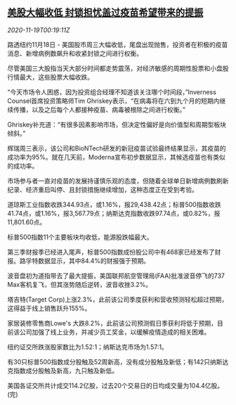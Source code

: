 <!--1605745395000-->
[美股大幅收低 封锁担忧盖过疫苗希望带来的提振](https://cn.reuters.com/article/usa-stock-1118-wedn-idCNKBS27Z015)
------

<div><i>2020-11-19T00:19:11Z</i></div><p>路透纽约11月18日 - 美国股市周三大幅收低，尾盘出现抛售，投资者在积极的疫苗消息、新增病例数飙升和收紧封锁之间进行权衡。</p><p>尽管美国三大股指当天大部分时间都走势震荡，对经济敏感的周期性股票和小盘股行情最大，这些股票大幅收跌。</p><p>“今天市场令人困惑，因为投资组合经理不知道该关注哪个时间段，”Inverness Counsel首席投资策略师Tim Ghriskey表示，“在病毒将在六到九个月的短期内继续传播，以及之后每个人都接种疫苗、病毒被根除之间进行权衡。”</p><p>Ghriskey补充道：“有很多因素影响市场，但决定性偏好是向价值型和周期型板块倾斜。”</p><p>辉瑞周三表示，该公司和BioNTech研发的新冠疫苗试验最终结果显示，其疫苗的成功率为95%。就在几天前，Moderna宣布初步数据显示，其候选疫苗也有类似的成功率。</p><p>市场参与者一直对疫苗的发展持谨慎乐观的态度，但随着全球单日新增病例数刷新纪录、经济重启叫停、且封锁措施继续增加，这种态度正在受到考验。</p><p>道琼斯工业指数收跌344.93点，或1.16%，报29,438.42点；标普500指数收跌41.74点，或1.16%，报3,567.79点；纳斯达克指数收跌97.74点，或0.82%，报11,801.60点。</p><p>标普500指数11个主要板块均收低，能源股跌幅最大。</p><p>第三季财报季已经进入尾声，标普500指数成份股公司中有468家已经发布了财报。路孚特数据显示，其中84.4%的财报强于预期。</p><p>波音盘初为道指带去了最大提振，美国联邦航空管理局(FAA)批准波音停飞的737 Max客机复飞，但其涨势随后逆转，波音收挫3.2%。</p><p>塔吉特(Target Corp)上涨2.3%，此前该公司季度获利和营收预测轻松超过预期，这得益于线上销售跃升155%。</p><p>家居装修零售商Lowe's 大跌8.2%，此前该公司预测假日季获利将低于预期，目前该公司加强了线上业务，并减少员工奖金，以缓解疫情造成的相关困难。</p><p>纽约证交所跌涨股家数比为1.52:1；纳斯达克市场为1.57:1。</p><p>有30只标普500指数成分股触及52周新高，没有成分股触及新低；有142只纳斯达克指数成分股触及新高，九只触及新低。</p><p>美国各证交所共计成交114.2亿股，过去20个交易日的日均成交量为104.4亿股。(完)</p>
